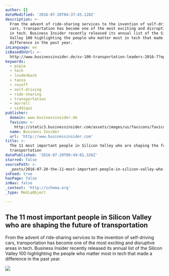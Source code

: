```yaml
---
author: []
dateModified: '2016-07-20T04:37:45.128Z'
description: >-
  From the advent of ride-sharing services to the invention of self-driving
  cars, transportation has become one of the most exciting and disruptive areas
  in tech. Business Insider recently released its annual list of the Silicon
  Valley 100 highlighting the people who matter most in tech that made a
  difference in the past year.
inLanguage: en
isBasedOnUrl: >-
  http://www.businessinsider.de/sv-100-transportation-leaders-2016-7?op=1&utm_content=buffer86656&utm_medium=social&utm_source=linkedin.com&utm_campaign=buffer
keywords:
  - pipia
  - tech
  - loudenback
  - tanza
  - rosoff
  - self-driving
  - ride-sharing
  - transportation
  - morrell
  - siddiqui
publisher:
  domain: www.businessinsider.de
  favicon: >-
    http://static3.businessinsider.com/assets/images/us/favicons/favicon.ico?v=BI-US-2016-03-31
  name: Business Insider
  url: 'http://www.businessinsider.com'
title: >-
  The 11 most important people in Silicon Valley who are shaping the future of
  transportation
datePublished: '2016-07-20T08:49:01.326Z'
starred: false
sourcePath: >-
  _posts/2016-07-20-the-11-most-important-people-in-silicon-valley-who-are-shapi.md
inFeed: true
hasPage: false
inNav: false
_context: 'http://schema.org'
_type: MediaObject

---
```

<article style=""><h1>The 11 most important people in Silicon Valley who are shaping the future of transportation</h1><p>From the advent of ride-sharing services to the invention of self-driving cars, transportation has become one of the most exciting and disruptive areas in tech. Business Insider recently released its annual list of the Silicon Valley 100 highlighting the people who matter most in tech that made a difference in the past year.</p><img src="http://static4.businessinsider.com/image/57853da04321f1362f8b7133-2400/travis-kalanick.jpg" /></article>